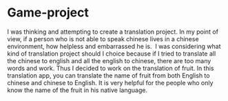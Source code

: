 # Game-project
I was thinking and attempting to create a translation project. In my point of view, if a person who is not able to speak chinese lives in a chinese environment, how helpless and embarrassed he is.  I was considering what kind of translation project should I choice because if I tried to translate all the chinese to english and all the english to chinese, there are too many words and work. Thus I decided to work on the translation of fruit. In this translation app, you can translate the name of fruit from both English to chinese and chinese to English. It is very helpful for the people who only know the name of the fruit in his native language.


